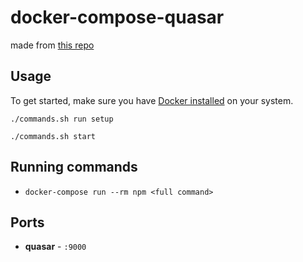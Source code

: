 # docker-compose-quasar

made from [this repo](https://github.com/aschmelyun/docker-compose-laravel)

## Usage

To get started, make sure you have [Docker installed](https://docs.docker.com/) on your system.

```shell
./commands.sh run setup
```

```shell
./commands.sh start
```

## Running commands

- `docker-compose run --rm npm <full command>`

## Ports

- **quasar** - `:9000`

